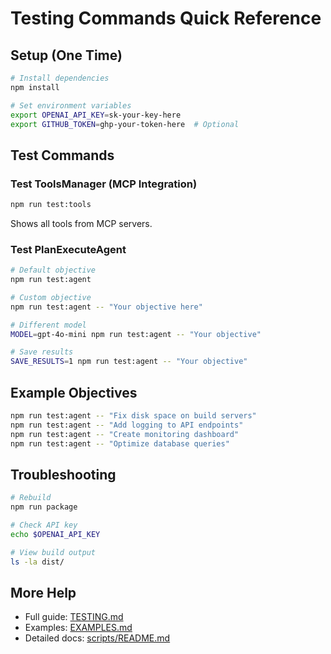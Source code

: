 # Testing Commands Quick Reference

## Setup (One Time)

```bash
# Install dependencies
npm install

# Set environment variables
export OPENAI_API_KEY=sk-your-key-here
export GITHUB_TOKEN=ghp-your-token-here  # Optional
```

## Test Commands

### Test ToolsManager (MCP Integration)

```bash
npm run test:tools
```

Shows all tools from MCP servers.

### Test PlanExecuteAgent

```bash
# Default objective
npm run test:agent

# Custom objective
npm run test:agent -- "Your objective here"

# Different model
MODEL=gpt-4o-mini npm run test:agent -- "Your objective"

# Save results
SAVE_RESULTS=1 npm run test:agent -- "Your objective"
```

## Example Objectives

```bash
npm run test:agent -- "Fix disk space on build servers"
npm run test:agent -- "Add logging to API endpoints"
npm run test:agent -- "Create monitoring dashboard"
npm run test:agent -- "Optimize database queries"
```

## Troubleshooting

```bash
# Rebuild
npm run package

# Check API key
echo $OPENAI_API_KEY

# View build output
ls -la dist/
```

## More Help

- Full guide: [TESTING.md](TESTING.md)
- Examples: [EXAMPLES.md](EXAMPLES.md)
- Detailed docs: [scripts/README.md](scripts/README.md)
